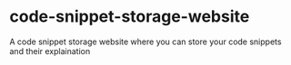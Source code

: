 # code-snippet-storage-website
A code snippet storage website where you can store your code snippets and their explaination
